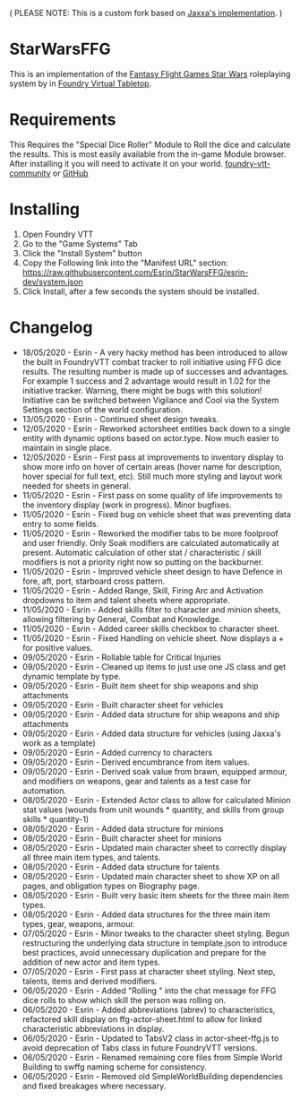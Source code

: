 ( PLEASE NOTE: This is a custom fork based on [Jaxxa's implementation](https://github.com/jaxxa/StarWarsFFG/tree/master). )

# StarWarsFFG

This is an implementation of the [Fantasy Flight Games Star Wars](https://www.fantasyflightgames.com/en/starwarsrpg/) roleplaying system by in [Foundry Virtual Tabletop](https://foundryvtt.com/).

# Requirements

This Requires the "Special Dice Roller" Module to Roll the dice and calculate the results.
This is most easily available from the in-game Module browser. After installing it you will need to activate it on your world.
[foundry-vtt-community](https://foundry-vtt-community.github.io/wiki/Community-Modules/#special-dice-roller) or [GitHub](https://github.com/BernhardPosselt/foundryvtt-special-dice-roller)

# Installing

1. Open Foundry VTT
2. Go to the "Game Systems" Tab
3. Click the "Install System" button
4. Copy the Following link into the "Manifest URL" section:
https://raw.githubusercontent.com/Esrin/StarWarsFFG/esrin-dev/system.json
5. Click Install, after a few seconds the system should be installed.

# Changelog
* 18/05/2020 - Esrin - A very hacky method has been introduced to allow the built in FoundryVTT combat tracker to roll initiative using FFG dice results. The resulting number is made up of successes and advantages. For example 1 success and 2 advantage would result in 1.02 for the initiative tracker. Warning, there might be bugs with this solution! Initiative can be switched between Vigilance and Cool via the System Settings section of the world configuration.
* 13/05/2020 - Esrin - Continued sheet design tweaks.
* 12/05/2020 - Esrin - Reworked actorsheet entities back down to a single entity with dynamic options based on actor.type. Now much easier to maintain in single place.
* 12/05/2020 - Esrin - First pass at improvements to inventory display to show more info on hover of certain areas (hover name for description, hover special for full text, etc). Still much more styling and layout work needed for sheets in general.
* 11/05/2020 - Esrin - First pass on some quality of life improvements to the inventory display (work in progress). Minor bugfixes.
* 11/05/2020 - Esrin - Fixed bug on vehicle sheet that was preventing data entry to some fields.
* 11/05/2020 - Esrin - Reworked the modifier tabs to be more foolproof and user friendly. Only Soak modifiers are calculated automatically at present. Automatic calculation of other stat / characteristic / skill modifiers is not a priority right now so putting on the backburner.
* 11/05/2020 - Esrin - Improved vehicle sheet design to have Defence in fore, aft, port, starboard cross pattern.
* 11/05/2020 - Esrin - Added Range, Skill, Firing Arc and Activation dropdowns to item and talent sheets where appropriate.
* 11/05/2020 - Esrin - Added skills filter to character and minion sheets, allowing filtering by General, Combat and Knowledge.
* 11/05/2020 - Esrin - Added career skills checkbox to character sheet.
* 11/05/2020 - Esrin - Fixed Handling on vehicle sheet. Now displays a + for positive values.
* 09/05/2020 - Esrin - Rollable table for Critical Injuries
* 09/05/2020 - Esrin - Cleaned up items to just use one JS class and get dynamic template by type.
* 09/05/2020 - Esrin - Built item sheet for ship weapons and ship attachments
* 09/05/2020 - Esrin - Built character sheet for vehicles
* 09/05/2020 - Esrin - Added data structure for ship weapons and ship attachments
* 09/05/2020 - Esrin - Added data structure for vehicles (using Jaxxa's work as a template)
* 09/05/2020 - Esrin - Added currency to characters
* 09/05/2020 - Esrin - Derived encumbrance from item values.
* 09/05/2020 - Esrin - Derived soak value from brawn, equipped armour, and modifiers on weapons, gear and talents as a test case for automation.
* 08/05/2020 - Esrin - Extended Actor class to allow for calculated Minion stat values (wounds from unit wounds * quantity, and skills from group skills * quantity-1)
* 08/05/2020 - Esrin - Added data structure for minions
* 08/05/2020 - Esrin - Built character sheet for minions
* 08/05/2020 - Esrin - Updated main character sheet to correctly display all three main item types, and talents.
* 08/05/2020 - Esrin - Added data structure for talents
* 08/05/2020 - Esrin - Updated main character sheet to show XP on all pages, and obligation types on Biography page.
* 08/05/2020 - Esrin - Built very basic item sheets for the three main item types.
* 08/05/2020 - Esrin - Added data structures for the three main item types, gear, weapons, armour.
* 07/05/2020 - Esrin - Minor tweaks to the character sheet styling. Begun restructuring the underlying data structure in template.json to introduce best practices, avoid unnecessary duplication and prepare for the addition of new actor and item types.
* 07/05/2020 - Esrin - First pass at character sheet styling. Next step, talents, items and derived modifiers.
* 06/05/2020 - Esrin - Added "Rolling <skillname>" into the chat message for FFG dice rolls to show which skill the person was rolling on.
* 06/05/2020 - Esrin - Added abbreviations (abrev) to characteristics, refactored skill display on ffg-actor-sheet.html to allow for linked characteristic abbreviations in display.
* 06/05/2020 - Esrin - Updated to TabsV2 class in actor-sheet-ffg.js to avoid deprecation of Tabs class in future FoundryVTT versions.
* 06/05/2020 - Esrin - Renamed remaining core files from Simple World Building to swffg naming scheme for consistency.
* 06/05/2020 - Esrin - Removed old SimpleWorldBuilding dependencies and fixed breakages where necessary.
